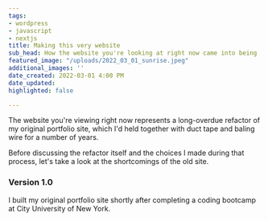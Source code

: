 ```yaml
---
tags:
- wordpress
- javascript
- nextjs
title: Making this very website
sub_head: How the website you're looking at right now came into being
featured_image: "/uploads/2022_03_01_sunrise.jpeg"
additional_images: ''
date_created: 2022-03-01 4:00 PM
date_updated: 
highlighted: false

---
```

The website you're viewing right now represents a long-overdue refactor of my original portfolio site, which I'd held together with duct tape and baling wire for a number of years.

Before discussing the refactor itself and the choices I made during that process, let's take a look at the shortcomings of the old site.

### Version 1.0

I built my original portfolio site shortly after completing a coding bootcamp at City University of New York. 